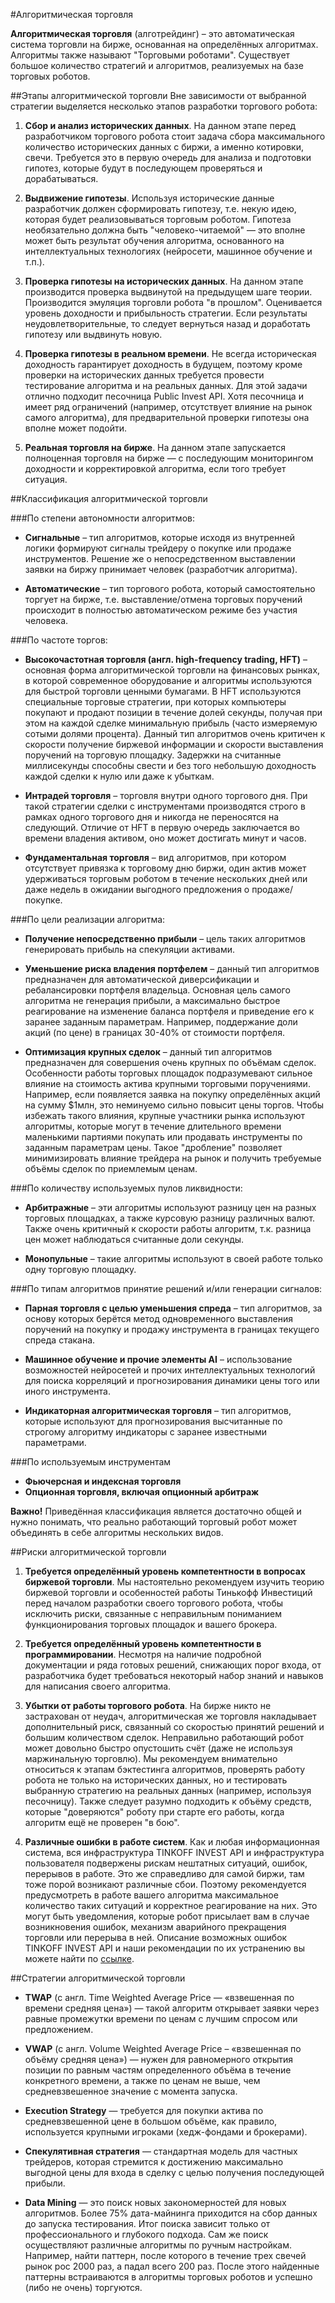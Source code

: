 #Алгоритмическая торговля

**Алгоритмическая торговля** (алготрейдинг) – это автоматическая система торговли на бирже, основанная 
на определённых алгоритмах. Алгоритмы также называют "Торговыми роботами". Существует большое количество 
стратегий и алгоритмов, реализуемых на базе торговых роботов.

##Этапы алгоритмической торговли
Вне зависимости от выбранной стратегии выделяется несколько этапов разработки торгового робота:

1. **Сбор и анализ исторических данных**. На данном этапе перед разработчиком торгового робота стоит задача 
сбора максимального количество исторических данных с биржи, а именно котировки, свечи. Требуется это в 
первую очередь для анализа и подготовки гипотез, которые будут в последующем проверяться и дорабатываться.

2. **Выдвижение гипотезы**. Используя исторические данные разработчик должен сформировать гипотезу, т.е. 
некую идею, которая будет реализовываться торговым роботом. Гипотеза необязательно должна быть 
"человеко-читаемой" — это вполне может быть результат обучения алгоритма, основанного на интеллектуальных 
технологиях (нейросети, машинное обучение и т.п.).

3. **Проверка гипотезы на исторических данных**. На данном этапе производится проверка выдвинутой на 
предыдущем шаге теории. Производится эмуляция торговли робота "в прошлом". Оценивается уровень доходности 
и прибыльность стратегии. Если результаты неудовлетворительные, то следует вернуться назад и доработать 
гипотезу или выдвинуть новую.

4. **Проверка гипотезы в реальном времени**. Не всегда историческая доходность гарантирует доходность в 
будущем, поэтому кроме проверки на исторических данных требуется провести тестирование алгоритма и на 
реальных данных. Для этой задачи отлично подходит песочница Public Invest API. Хотя песочница и имеет ряд 
ограничений (например, отсутствует влияние на рынок самого алгоритма), для предварительной проверки 
гипотезы она вполне может подойти.

5. **Реальная торговля на бирже**. На данном этапе запускается полноценная торговля на бирже — с последующим 
мониторингом доходности и корректировкой алгоритма, если того требует ситуация.

##Классификация алгоритмической торговли

###По степени автономности алгоритмов:

* **Сигнальные** – тип алгоритмов, которые исходя из внутренней логики формируют сигналы трейдеру о покупке 
или продаже инструментов. Решение же о непосредственном выставлении заявки на биржу принимает человек 
(разработчик алгоритма).

* **Автоматические** – тип торгового робота, который самостоятельно торгует на бирже, т.е. 
выставление/отмена торговых поручений происходит в полностью автоматическом режиме без участия человека.

###По частоте торгов:

* **Высокочастотная торговля (англ. high-frequency trading, HFT)** – основная форма алгоритмической 
торговли на финансовых рынках, в которой современное оборудование и алгоритмы используются для быстрой 
торговли ценными бумагами. В HFT используются специальные торговые стратегии, при которых компьютеры 
покупают и продают позиции в течение долей секунды, получая при этом на каждой сделке минимальную прибыль 
(часто измеряемую сотыми долями процента). Данный тип алгоритмов очень критичен к скорости получение 
биржевой информации и скорости выставления поручений на торговую площадку. Задержки на считанные 
миллисекунды способны свести и без того небольшую доходность каждой сделки к нулю или даже к убыткам.

* **Интрадей торговля** – торговля внутри одного торгового дня. При такой стратегии сделки с инструментами 
производятся строго в рамках одного торгового дня и никогда не переносятся на следующий. Отличие от HFT в 
первую очередь заключается во времени владения активом, оно может достигать минут и часов.

* **Фундаментальная торговля** – вид алгоритмов, при котором отсутствует привязка к торговому дню биржи, 
один актив может удерживаться торговым роботом в течение нескольких дней или даже недель в ожидании выгодного 
предложения о продаже/покупке.

###По цели реализации алгоритма:

* **Получение непосредственно прибыли** – цель таких алгоритмов генерировать прибыль на спекуляции 
активами.

* **Уменьшение риска владения портфелем** – данный тип алгоритмов предназначен для автоматической 
диверсификации и ребалансировки портфеля владельца. Основная цель самого алгоритма не генерация прибыли, 
а максимально быстрое реагирование на изменение баланса портфеля и приведение его к заранее заданным 
параметрам. Например, поддержание доли акций (по цене) в границах 30-40% от стоимости портфеля.

* **Оптимизация крупных сделок** – данный тип алгоритмов предназначен для совершения очень крупных по 
объёмам сделок. Особенности работы торговых площадок подразумевают сильное влияние на стоимость актива 
крупными торговыми поручениями. Например, если появляется заявка на покупку определённых акций на сумму 
$1млн, это неминуемо сильно повысит цены торгов. Чтобы избежать такого влияния, крупные участники рынка 
используют алгоритмы, которые могут в течение длительного времени маленькими партиями покупать или продавать 
инструменты по заданным параметрам цены. Такое "дробление" позволяет минимизировать 
влияние трейдера на рынок и получить требуемые объёмы сделок по приемлемым ценам.

###По количеству используемых пулов ликвидности:

* **Арбитражные** – эти алгоритмы используют разницу цен на разных торговых 
площадках, а также курсовую разницу различных валют. Также очень критичный к скорости работы алгоритм, 
т.к. разница цен может наблюдаться считанные доли секунды.

* **Монопульные** – такие алгоритмы используют в своей работе только одну торговую площадку.

###По типам алгоритмов принятие решений и/или генерации сигналов:

* **Парная торговля с целью уменьшения спреда** – тип алгоритмов, за основу которых берётся метод 
одновременного выставления поручений на покупку и продажу инструмента в границах текущего спреда стакана.

* **Машинное обучение и прочие элементы AI** – использование возможностей нейросетей и прочих 
интеллектуальных технологий для поиска корреляций и прогнозирования динамики цены того или иного 
инструмента.

* **Индикаторная алгоритмическая торговля** – тип алгоритмов, которые используют для прогнозирования 
высчитанные по строгому алгоритму индикаторы с заранее известными параметрами.

###По используемым инструментам

* **Фьючерсная и индексная торговля**
* **Опционная торговля, включая опционный арбитраж**

**Важно!** Приведённая классификация является достаточно общей и нужно понимать, что реально работающий 
торговый робот может объединять в себе алгоритмы нескольких видов.

##Риски алгоритмической торговли

1. **Требуется определённый уровень компетентности в вопросах биржевой торговли**. Мы настоятельно 
рекомендуем изучить теорию биржевой торговли и особенностей работы Тинькофф Инвестиций перед началом 
разработки своего торгового робота, чтобы исключить риски, связанные с неправильным пониманием 
функционирования торговых площадок и вашего брокера.

2. **Требуется определённый уровень компетентности в программировании**. Несмотря на наличие подробной 
документации и ряда готовых решений, снижающих порог входа, от разработчика будет требоваться некоторый 
набор знаний и навыков для написания своего алгоритма.

3. **Убытки от работы торгового робота**. На бирже никто не застрахован от неудач, алгоритмическая же 
торговля накладывает дополнительный риск, связанный со скоростью принятий решений и большим количеством 
сделок. Неправильно работающий робот может довольно быстро опустошить счёт (даже не используя 
маржинальную торговлю). Мы рекомендуем внимательно относиться к этапам бэктестинга алгоритмов, проверять 
работу робота не только на исторических данных, но и тестировать выбранную стратегию на реальных данных 
(например, используя песочницу). Также следует разумно подходить к объёму средств, которые "доверяются" 
роботу при старте его работы, когда алгоритм ещё не проверен "в бою".

4. **Различные ошибки в работе систем**. Как и любая информационная система, вся инфраструктура 
TINKOFF INVEST API и инфраструктура пользователя подвержены рискам нештатных ситуаций, ошибок, перерывов 
в работе. Это же справедливо для самой биржи, там тоже порой возникают различные сбои. Поэтому 
рекомендуется предусмотреть в работе вашего алгоритма максимальное количество таких ситуаций и корректное 
реагирование на них. Это могут быть уведомления, которые робот присылает вам в случае возникновения 
ошибок, механизм аварийного прекращения торговли или перерыва в ней. Описание возможных ошибок TINKOFF 
INVEST API и наши рекомендации по их устранению вы можете найти по [ссылке](/doctest/faq_errors/).

##Стратегии алгоритмической торговли

* **TWAP** (с англ. Time Weighted Average Price — «взвешенная по времени средняя цена») — такой алгоритм 
открывает заявки через равные промежутки времени по ценам с лучшим спросом или предложением.

* **VWAP** (с англ. Volume Weighted Average Price – «взвешенная по объёму средняя цена») — нужен для 
равномерного открытия позиции по равным частям определенного объёма в течение конкретного времени, а 
также по ценам не выше, чем средневзвешенное значение с момента запуска.

* **Execution Strategy** — требуется для покупки актива по средневзвешенной цене в большом объёме, как 
правило, используется крупными игроками (хедж-фондами и брокерами).

* **Спекулятивная стратегия** — стандартная модель для частных трейдеров, которая стремится к достижению 
максимально выгодной цены для входа в сделку с целью получения последующей прибыли.

* **Data Mining** — это поиск новых закономерностей для новых алгоритмов. Более 75% дата-майнинга 
приходится на сбор данных до запуска тестирования. Итог поиска зависит только от профессионального и 
глубокого подхода. Сам же поиск осуществляют различные алгоритмы по ручным настройкам. Например, найти 
паттерн, после которого в течение трех свечей рынок рос 2000 раз, а падал всего 200 раз. После этого 
найденные паттерны встраиваются в алгоритмы торговых роботов и успешно (либо не очень) торгуются.